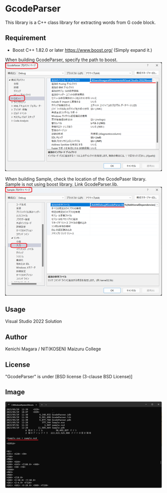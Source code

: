 # GcodeParser
This library is a C++ class library for extracting words from G code block.

## Requirement
* Boost C++ 1.82.0 or later <https://www.boost.org/> (Simply expand it.)

When building GcodeParser, specify the path to boost.
![GcodeParserBuild.png](docs/GcodeParserBuild.png)

When building Sample, check the location of the GcodePaser library.
Sample is not using boost library.
Link GcodeParser.lib.
![SampleBuild.png](docs/SampleBuild.png)

## Usage
Visual Studio 2022 Solution  

## Author
Kenichi Magara / NIT(KOSEN) Maizuru College

## License
"GcodeParser" is under [BSD license (3-clause BSD License)]

## Image
![cmd.png](docs/cmd.png)
